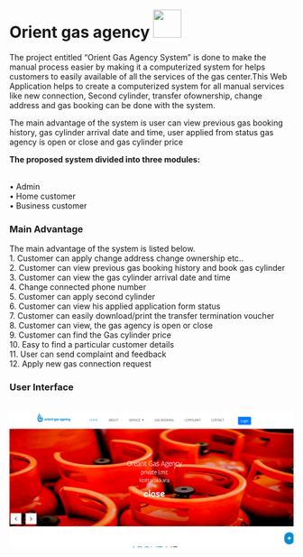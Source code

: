 # Orient gas agency <img src="https://cdn-icons-png.flaticon.com/512/1078/1078549.png" width="50" height="50"/>
The project entitled “Orient Gas Agency System” is done to make the manual
process easier by making it a computerized system for helps customers to easily
available of all the services of the gas center.This Web Application helps to
create a computerized system for all manual services like new connection,
Second cylinder, transfer ofownership, change address and gas booking can be
done with the system.
<p>The main advantage of the system is user can view previous gas booking
history, gas cylinder arrival date and time, user applied from status gas agency
is open or close and gas cylinder price</p>

<div><b>The proposed system divided into three modules:</b></div> <br>

• Admin <br>
• Home customer <br>
• Business customer <br>
<h3>Main Advantage</h3>
The main advantage of the system is listed below.<br>
1. Customer can apply change address change ownership etc..<br>
2. Customer can view previous gas booking history and  book gas cylinder<br>
3. Customer can view the gas cylinder arrival date and time<br>
4. Change connected phone number<br>
5. Customer can apply second cylinder<br>
6. Customer can view his applied application form status<br>
7. Customer can easily download/print the transfer termination voucher<br>
8. Customer can view, the gas agency is open or close<br>
9. Customer can find the Gas cylinder price<br>
10. Easy to find a particular customer details<br>
11. User can send complaint and feedback<br>
12. Apply new gas connection request<br>
<h3>User Interface</h3><br>
<img src="./front/images/gas.png" alt="homepage" />

